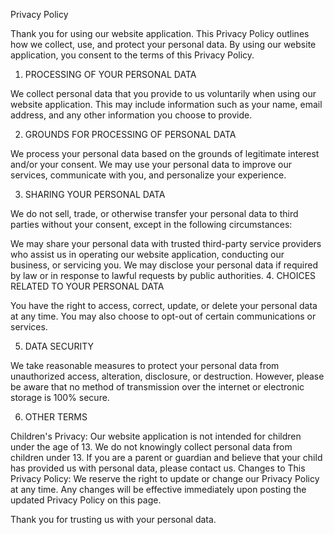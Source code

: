 Privacy Policy

Thank you for using our website application. This Privacy Policy outlines how we collect, use, and protect your personal data. By using our website application, you consent to the terms of this Privacy Policy.

1. PROCESSING OF YOUR PERSONAL DATA

We collect personal data that you provide to us voluntarily when using our website application. This may include information such as your name, email address, and any other information you choose to provide.

2. GROUNDS FOR PROCESSING OF PERSONAL DATA

We process your personal data based on the grounds of legitimate interest and/or your consent. We may use your personal data to improve our services, communicate with you, and personalize your experience.

3. SHARING YOUR PERSONAL DATA

We do not sell, trade, or otherwise transfer your personal data to third parties without your consent, except in the following circumstances:

We may share your personal data with trusted third-party service providers who assist us in operating our website application, conducting our business, or servicing you.
We may disclose your personal data if required by law or in response to lawful requests by public authorities.
4. CHOICES RELATED TO YOUR PERSONAL DATA

You have the right to access, correct, update, or delete your personal data at any time. You may also choose to opt-out of certain communications or services.

5. DATA SECURITY

We take reasonable measures to protect your personal data from unauthorized access, alteration, disclosure, or destruction. However, please be aware that no method of transmission over the internet or electronic storage is 100% secure.

6. OTHER TERMS

Children's Privacy: Our website application is not intended for children under the age of 13. We do not knowingly collect personal data from children under 13. If you are a parent or guardian and believe that your child has provided us with personal data, please contact us.
Changes to This Privacy Policy: We reserve the right to update or change our Privacy Policy at any time. Any changes will be effective immediately upon posting the updated Privacy Policy on this page.


Thank you for trusting us with your personal data.
